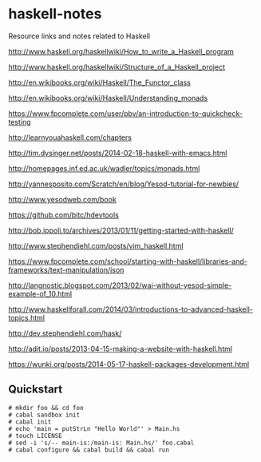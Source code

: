 haskell-notes
=============

Resource links and notes related to Haskell

http://www.haskell.org/haskellwiki/How_to_write_a_Haskell_program

http://www.haskell.org/haskellwiki/Structure_of_a_Haskell_project

http://en.wikibooks.org/wiki/Haskell/The_Functor_class

http://en.wikibooks.org/wiki/Haskell/Understanding_monads

https://www.fpcomplete.com/user/pbv/an-introduction-to-quickcheck-testing

http://learnyouahaskell.com/chapters

http://tim.dysinger.net/posts/2014-02-18-haskell-with-emacs.html

http://homepages.inf.ed.ac.uk/wadler/topics/monads.html

http://yannesposito.com/Scratch/en/blog/Yesod-tutorial-for-newbies/

http://www.yesodweb.com/book

https://github.com/bitc/hdevtools

http://bob.ippoli.to/archives/2013/01/11/getting-started-with-haskell/

http://www.stephendiehl.com/posts/vim_haskell.html

https://www.fpcomplete.com/school/starting-with-haskell/libraries-and-frameworks/text-manipulation/json

http://langnostic.blogspot.com/2013/02/wai-without-yesod-simple-example-of_10.html

http://www.haskellforall.com/2014/03/introductions-to-advanced-haskell-topics.html

http://dev.stephendiehl.com/hask/

http://adit.io/posts/2013-04-15-making-a-website-with-haskell.html

https://wunki.org/posts/2014-05-17-haskell-packages-development.html

## Quickstart

```
# mkdir foo && cd foo
# cabal sandbox init
# cabal init
# echo 'main = putStrLn "Hello World"' > Main.hs
# touch LICENSE
# sed -i 's/-- main-is:/main-is: Main.hs/' foo.cabal
# cabal configure && cabal build && cabal run
```
